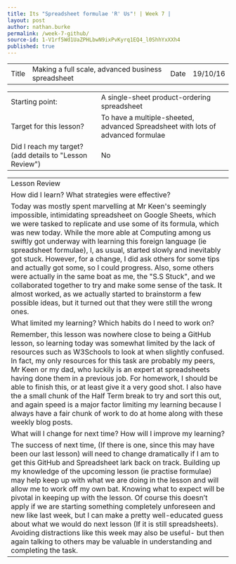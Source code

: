 ```yaml
---
title: Its "Spreadsheet formulae 'R' Us"! | Week 7 |
layout: post
author: nathan.burke
permalink: /week-7-github/
source-id: 1-V1rf5Wd1UaZPHLbwN9ixPvKyrq1EQ4_l0ShhYxXXh4
published: true
---
```

<table>
  <tr>
    <td>Title</td>
    <td>Making a full scale, advanced business spreadsheet</td>
    <td>Date</td>
    <td>19/10/16</td>
  </tr>
</table>


<table>
  <tr>
    <td>Starting point:</td>
    <td>A single-sheet product-ordering spreadsheet</td>
  </tr>
  <tr>
    <td>Target for this lesson?</td>
    <td>To have a multiple-sheeted, advanced Spreadsheet with lots of advanced formulae </td>
  </tr>
  <tr>
    <td>Did I reach my target? 
(add details to "Lesson Review")</td>
    <td> No</td>
  </tr>
</table>


<table>
  <tr>
    <td>Lesson Review</td>
  </tr>
  <tr>
    <td>How did I learn? What strategies were effective? </td>
  </tr>
  <tr>
    <td>Today was mostly spent marvelling at Mr Keen's seemingly impossible, intimidating spreadsheet on Google Sheets, which we were tasked to replicate and use some of its formula, which was new today. While the more able at Computing among us swiftly got underway with learning this foreign language (ie spreadsheet formulae), I, as usual, started slowly and inevitably got stuck. However, for a change, I did ask others for some tips and actually got some, so I could progress. Also, some others were actually in the same boat as me, the "S.S Stuck", and we collaborated together to try and make some sense of the task. It almost worked, as we actually started to brainstorm a few possible ideas, but it turned out that they were still the wrong ones.</td>
  </tr>
  <tr>
    <td>What limited my learning? Which habits do I need to work on? </td>
  </tr>
  <tr>
    <td>Remember, this lesson was nowhere close to being a GitHub lesson, so learning today was somewhat limited by the lack of resources such as W3Schools to look at when slightly confused. In fact, my only resources for this task are probably my peers, Mr Keen or my dad, who luckily is an expert at spreadsheets having done them in a previous job. For homework, I should be able to finish this, or at least give it a very good shot. I also have the a small chunk of the Half Term break to try and sort this out, and again speed is a major factor limiting my learning because I always have a fair chunk of work to do at home along with these weekly blog posts. </td>
  </tr>
  <tr>
    <td>What will I change for next time? How will I improve my learning?</td>
  </tr>
  <tr>
    <td>The success of next time, (If there is one, since this may have been our last lesson) will need to change dramatically if I am to get this GitHub and Spreadsheet lark back on track. Building up my knowledge of the upcoming lesson (ie practise formulae) may help keep up with what we are doing in the lesson and will allow me to work off my own bat. Knowing what to expect will be pivotal in keeping up with the lesson. Of course this doesn’t apply if we are starting something completely unforeseen and new like last week, but I can make a pretty well-educated guess about what we would do next lesson (If it is still spreadsheets). Avoiding distractions like this week may also be useful- but then again talking to others may be valuable in understanding and completing the task.</td>
  </tr>
</table>


